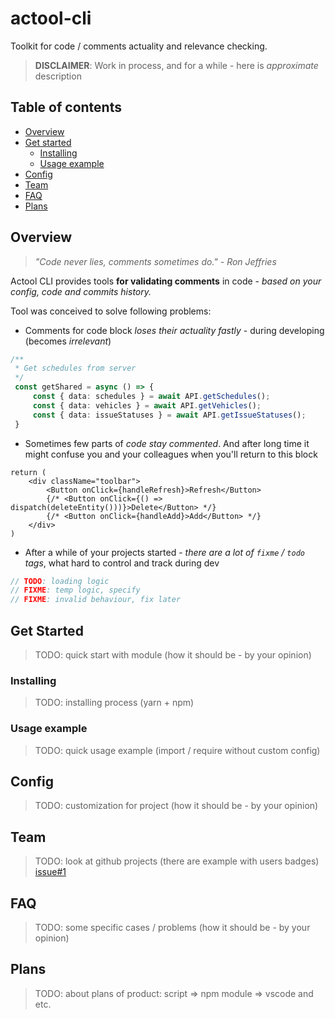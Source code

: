 # actool-cli
Toolkit for code / comments actuality and relevance checking.

> **DISCLAIMER**: Work in process, and for a while - here is *approximate* description

## Table of contents

<!--ts-->
   * [Overview](#overview)
   * [Get started](#get-started)
      * [Installing](#installing)
      * [Usage example](#usage-example)
   * [Config](#config)
   * [Team](#team)
   * [FAQ](#faq)
   * [Plans](#plans)
<!--te-->

## Overview
> *"Code never lies, comments sometimes do." - Ron Jeffries*

Actool CLI provides tools **for validating comments** in code - *based on your config, code and commits history.*

Tool was conceived to solve following problems:
- Comments for code block *loses their actuality fastly* - during developing (becomes *irrelevant*)
```ts
/**
 * Get schedules from server
 */
 const getShared = async () => {
     const { data: schedules } = await API.getSchedules();
     const { data: vehicles } = await API.getVehicles();
     const { data: issueStatuses } = await API.getIssueStatuses();
 }
```
- Sometimes few parts of *code stay commented*. And after long time it might confuse you and your colleagues when you'll return to this block
```tsx
return (
    <div className="toolbar">
        <Button onClick={handleRefresh}>Refresh</Button>
        {/* <Button onClick={() => dispatch(deleteEntity()))}>Delete</Button> */}
        {/* <Button onClick={handleAdd}>Add</Button> */}
    </div>
)
```
- After a while of your projects started - *there are a lot of `fixme` / `todo` tags*, what hard to control and track during dev
```ts
// TODO: loading logic
// FIXME: temp logic, specify
// FIXME: invalid behaviour, fix later
```

## Get Started
> TODO: quick start with module (how it should be - by your opinion)

### Installing
> TODO: installing process (yarn + npm)

### Usage example
> TODO: quick usage example (import / require without custom config)

## Config
> TODO: customization for project (how it should be - by your opinion)

## Team
> TODO: look at github projects (there are example with users badges) [issue#1](https://github.com/martis-git/actool-cli/issues/1)

## FAQ
> TODO: some specific cases / problems (how it should be - by your opinion)

## Plans
> TODO: about plans of product: script => npm module => vscode and etc.
